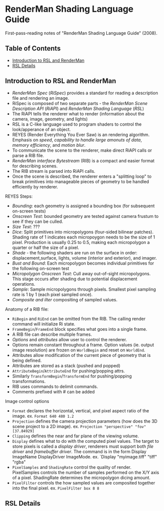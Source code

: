 # RenderMan Shading Language Guide

First-pass-reading notes of "RenderMan Shading Language Guide" (2008).

## Table of Contents

- [Introduction to RSL and RenderMan](#introduction-to-rsl-and-renderman)
- [RSL Details](#rsl-details)

## Introduction to RSL and RenderMan

- _RenderMan Spec_ (*RiSpec*) provides a standard for reading a description file and rendering an image.
- RiSpec is composed of two separate parts - the _RenderMan Scene Description API_ (*RiAPI*) and _RenderMan Shading Language_ (*RSL*)
- The RiAPI tells the renderer what to render (information about the camera, image, geometry, and lights)
- RSL is a C-like language used to program shaders to control the look/apperance of an object.
- REYES (Render Everything You Ever Saw) is an rendering algorithm.  Emphasis on _speed_, _capability to handle large amonuts of data_, _memory efficiency_, and _motion blur_.
- To communicate the scene to the renderer, make direct RiAPI calls or parse a RIB file.
- _RenderMan interface Bytestream_ (RIB) is a compact and easier format for describing scenes.
- The RIB stream is parsed into RiAPI calls.
- Once the scene is described, the renderer enters a "splitting loop"  to break primitives into manageable pieces of geometry to be handled efficiently by renderer.

REYES Steps:
- *Bounding*: each geometry is assigned a bounding box (for subsequent on-screen tests)
- *Onscreen Test*: bounded geometry are tested against camera frustum to see if they can be culled.
- *Size Test*: ???
- *Dice*: Split primitives into micropolygons (four-sided bilinear patches).  Shading rate of 1 indicates each micropoygon needs to be the size of 1 pixel.  Production is usually 0.25 to 0.5, making each micropolygon a quarter or half the size of a pixel.
- *Shade* - the following shaders are run on the surface in order: displacement,surface, lights, volume (interior and exterior), and imager.
- *Bust and Bound*: Each micropolygon becomes individual primitives for the following on-screen test
- *Micropolygon Onscreen Test*: Cull away out-of-sight micropolygons.  This stage occurs after shading due to potential displacement operations.
- *Sample*: Sample micropolygons through pixels.  Smallest pixel sampling rate is 1 by 1 (each pixel sampled once).
- *Composite and ilter* compositing  of sampled values.

Anatomy of a RIB file:
- `RiBegin` and `RiEnd` can be omitted from the RIB.  The calling render command will initialize Ri state.
- `FrameBegin`/`FrameEnd` block specifies what goes into a single frame.
- A RIB file can describe multiple frames.
- _Options_ and _attributes_ allow user to control the renderer. 
- Options remain constant throughout a frame.  Option values (ie. output image resolution) are frozen on `WorldBegin` and reset on `WorldEnd`.
- Attributes allow modification of the current piece of geometry that is being defined.
- Attributes are stored as a stack (pushed and popped)
- `AttributeBegin`/`AttributeEnd` for pushing/popping attrs.
- Similarly `TransformBegin`/`TransformEnd` for pushing/popping transformations.
- RIB uses commands to delimit commands.
- Comments prefixed with # can be added 

Image control options
- `Format` declares the horizontal, vertical, and pixel aspect ratio of the image. ex. `Format 640 480 1.2`
- `Projection` defines the camera projection parameters (how does the 3D scene project to a 2D image).  ex. `Projection "perspective" "fov" [37.84929]`
- `Clipping` defines the near and far plane of the viewing volume. 
- `Display` defines what to do with the computed pixel values. The target to store pixels is called a _display driver_, renderers must support both _file driver_ and _framebuffer driver_.  The command is in the form Display ImageName DisplayDriver ImageMode. ex. `Display "myimage.tiff" "tiff" "rgba"
- `PixelSamples` and `ShadingRate` control the quality of render.  PixelSamples controls the number of samples performed on the X/Y axis of a pixel.  ShadingRate determines the micropolygon dicing amount.
- `PixelFilter` controls the how sampled values are composited together into the final pixel. ex. `PixelFilter box 8 8`

## RSL Details

